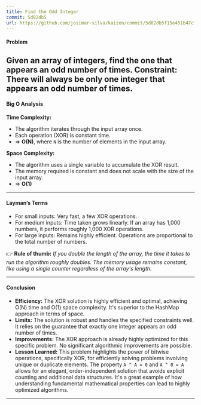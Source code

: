 ```yaml
---
title: Find the Odd Integer
commit: 5d02db5
url: https://github.com/josimar-silva/kaizen/commit/5d02db5f15e451b47c71f8bab24436fbca4ae43a
---
```


#### Problem
Given an array of integers, find the one that appears an odd number of times.
Constraint: There will always be only one integer that appears an odd number of times.
---

#### Big O Analysis

**Time Complexity:**  
- The algorithm iterates through the input array once.  
- Each operation (XOR) is constant time.  
- ⇒ **O(N)**, where `N` is the number of elements in the input array.  

**Space Complexity:**  
- The algorithm uses a single variable to accumulate the XOR result.  
- The memory required is constant and does not scale with the size of the input array.  
- ⇒ **O(1)**

---

#### Layman’s Terms

- For small inputs: Very fast, a few XOR operations.  
- For medium inputs: Time taken grows linearly. If an array has 1,000 numbers, it performs roughly 1,000 XOR operations.  
- For large inputs: Remains highly efficient. Operations are proportional to the total number of numbers.  

👉 **Rule of thumb:** *If you double the length of the array, the time it takes to run the algorithm roughly doubles. The memory usage remains constant, like using a single counter regardless of the array's length.*

---

#### Conclusion

- **Efficiency:** The XOR solution is highly efficient and optimal, achieving O(N) time and O(1) space complexity. It's superior to the HashMap approach in terms of space.  
- **Limits:** The solution is robust and handles the specified constraints well. It relies on the guarantee that exactly one integer appears an odd number of times.  
- **Improvements:** The XOR approach is already highly optimized for this specific problem. No significant algorithmic improvements are possible.  
- **Lesson Learned:** This problem highlights the power of bitwise operations, specifically XOR, for efficiently solving problems involving unique or duplicate elements. The property `A ^ A = 0` and `A ^ 0 = A` allows for an elegant, order-independent solution that avoids explicit counting and additional data structures. It's a great example of how understanding fundamental mathematical properties can lead to highly optimized algorithms.

---